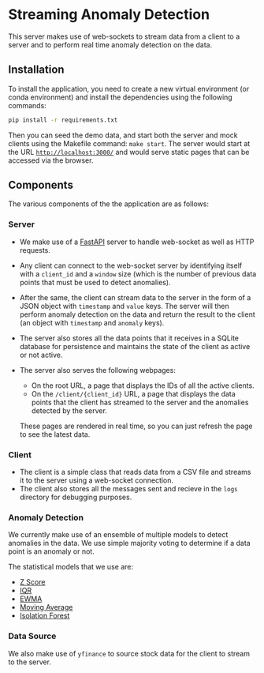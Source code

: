 # Streaming Anomaly Detection

This server makes use of web-sockets to stream data from a client to a server and to perform real time anomaly detection on the data. 

## Installation

To install the application, you need to create a new virtual environment (or conda environment) and install the dependencies using the following commands:

```bash
pip install -r requirements.txt
```

Then you can seed the demo data, and start both the server and mock clients using the Makefile command: `make start`. The server would start at the URL [`http://localhost:3000/`](http://localhost:3000/) and would serve static pages that can be accessed via the browser.


## Components

The various components of the the application are as follows:

### Server

- We make use of a [FastAPI](https://fastapi.tiangolo.com/) server to handle web-socket as well as HTTP requests.
- Any client can connect to the web-socket server by identifying itself with a `client_id` and a `window` size (which is the number of previous data points that must be used to detect anomalies).
- After the same, the client can stream data to the server in the form of a JSON object with `timestamp` and `value` keys. The server will then perform anomaly detection on the data and return the result to the client (an object with `timestamp` and `anomaly` keys).
- The server also stores all the data points that it receives in a SQLite database for persistence and maintains the state of the client as active or not active.
- The server also serves the following webpages:
  - On the root URL, a page that displays the IDs of all the active clients.
  - On the `/client/{client_id}` URL, a page that displays the data points that the client has streamed to the server and the anomalies detected by the server. 
  
  These pages are rendered in real time, so you can just refresh the page to see the latest data.


### Client

- The client is a simple class that reads data from a CSV file and streams it to the server using a web-socket connection. 
- The client also stores all the messages sent and recieve in the `logs` directory for debugging purposes.

### Anomaly Detection

We currently make use of an ensemble of multiple models to detect anomalies in the data. We use simple majority voting to determine if a data point is an anomaly or not. 

The statistical models that we use are:

- [Z Score](https://en.wikipedia.org/wiki/Standard_score)
- [IQR](https://en.wikipedia.org/wiki/Interquartile_range)
- [EWMA](https://en.wikipedia.org/wiki/EWMA_chart)
- [Moving Average](https://en.wikipedia.org/wiki/Moving_average)
- [Isolation Forest](https://en.wikipedia.org/wiki/Isolation_Forest)

### Data Source

We also make use of `yfinance` to source stock data for the client to stream to the server.

